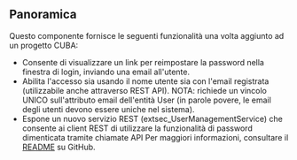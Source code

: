 ## Panoramica
Questo componente fornisce le seguenti funzionalità una volta aggiunto ad un progetto CUBA:
* Consente di visualizzare un link per reimpostare la password nella finestra di login, inviando una email all'utente.
* Abilita l'accesso sia usando il nome utente sia con l'email registrata (utilizzabile anche attraverso REST API). NOTA: richiede un vincolo UNICO sull'attributo email dell'entità User (in parole povere, le email degli utenti devono essere uniche nel sistema).
* Espone un nuovo servizio REST (extsec_UserManagementService) che consente ai client REST di utilizzare la funzionalità di password dimenticata tramite chiamate API
Per maggiori informazioni, consultare il [README](https://github.com/pfurini/cuba-component-forgot-password#cuba-forgot-password-component) su GitHub.